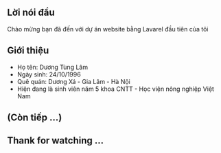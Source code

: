 <!-- <p align="center"><img src="https://laravel.com/assets/img/components/logo-laravel.svg"></p>

<p align="center">
<a href="https://travis-ci.org/laravel/framework"><img src="https://travis-ci.org/laravel/framework.svg" alt="Build Status"></a>
<a href="https://packagist.org/packages/laravel/framework"><img src="https://poser.pugx.org/laravel/framework/d/total.svg" alt="Total Downloads"></a>
<a href="https://packagist.org/packages/laravel/framework"><img src="https://poser.pugx.org/laravel/framework/v/stable.svg" alt="Latest Stable Version"></a>
<a href="https://packagist.org/packages/laravel/framework"><img src="https://poser.pugx.org/laravel/framework/license.svg" alt="License"></a>
</p> -->

## Lời nói đầu

Chào mừng bạn đã đến với dự án website bằng Lavarel đầu tiên của tôi

## Giới thiệu

- Họ tên: Dương Tùng Lâm
- Ngày sinh: 24/10/1996
- Quê quán: Dương Xá - Gia Lâm - Hà Nội
- Hiện đang là sinh viên năm 5 khoa CNTT - Học viện nông nghiệp Việt Nam

## (Còn tiếp ...)

## Thank for watching ...